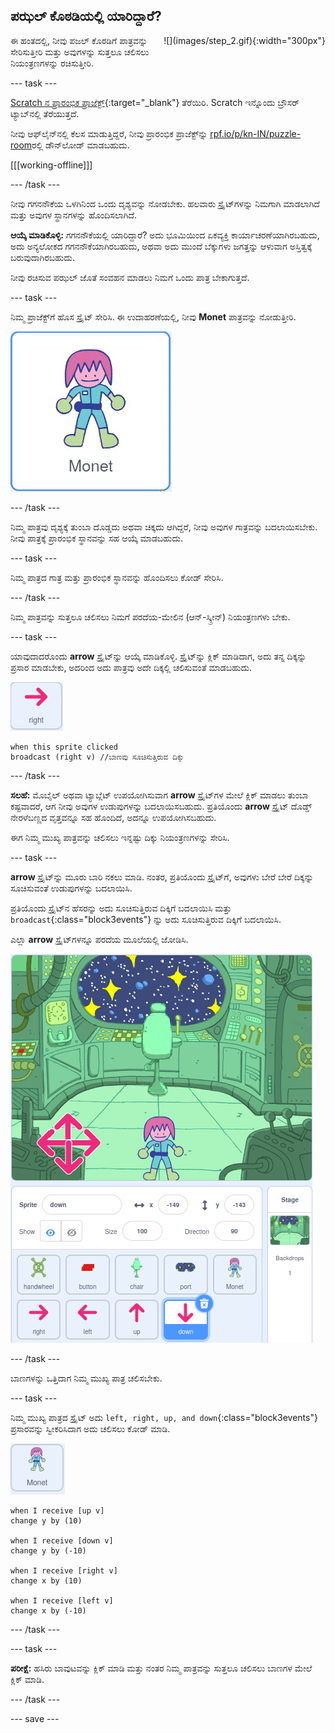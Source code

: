 ## ಪಝಲ್‌ ಕೊಠಡಿಯಲ್ಲಿ ಯಾರಿದ್ದಾರೆ?

<div style="display: flex; flex-wrap: wrap">
<div style="flex-basis: 200px; flex-grow: 1; margin-right: 15px;">
ಈ ಹಂತದಲ್ಲಿ, ನೀವು ಪಜಲ್ ಕೊಠಡಿಗೆ ಪಾತ್ರವನ್ನು ಸೇರಿಸುತ್ತೀರಿ ಮತ್ತು ಅವುಗಳನ್ನು ಸುತ್ತಲೂ ಚಲಿಸಲು ನಿಯಂತ್ರಣಗಳನ್ನು ರಚಿಸುತ್ತೀರಿ.
</div>
<div>
![](images/step_2.gif){:width="300px"}
</div>
</div>

--- task ---

[ Scratch ನ ಪ್ರಾರಂಭಿಕ ಪ್ರಾಜೆಕ್ಟ್](https://scratch.mit.edu/projects/531567946/editor/){:target="_blank"} ತೆರೆಯಿರಿ. Scratch ಇನ್ನೊಂದು ಬ್ರೌಸರ್ ಟ್ಯಾಬ್‌ನಲ್ಲಿ ತೆರೆಯುತ್ತದೆ.

ನೀವು ಆಫ್‌ಲೈನ್‌ನಲ್ಲಿ ಕೆಲಸ ಮಾಡುತ್ತಿದ್ದರೆ, ನೀವು ಪ್ರಾರಂಭಿಕ ಪ್ರಾಜೆಕ್ಟ್‌ನ್ನು [rpf.io/p/kn-IN/puzzle-room](https://rpf.io/p/kn-IN/puzzle-room)ರಲ್ಲಿ ಡೌನ್‌ಲೋಡ್ ಮಾಡಬಹುದು.

[[[working-offline]]]

--- /task ---

ನೀವು ಗಗನನೌಕೆಯ ಒಳಗಿನಿಂದ ಒಂದು ದೃಶ್ಯವನ್ನು ನೋಡಬೇಕು. ಹಲವಾರು ಸ್ಪ್ರೈಟ್‌ಗಳನ್ನು ನಿಮಗಾಗಿ ಮಾಡಲಾಗಿದೆ ಮತ್ತು ಅವುಗಳ ಸ್ಥಾನಗಳನ್ನು ಹೊಂದಿಸಲಾಗಿದೆ.

**ಆಯ್ಕೆ ಮಾಡಿಕೊಳ್ಳಿ:** ಗಗನನೌಕೆಯಲ್ಲಿ ಯಾರಿದ್ದಾರೆ? ಅದು ಭೂಮಿಯಿಂದ ಏಕವ್ಯಕ್ತಿ ಕಾರ್ಯಾಚರಣೆಯಾಗಿರಬಹುದು, ಅದು ಅನ್ಯಲೋಕದ ಗಗನನೌಕೆಯಾಗಿರಬಹುದು, ಅಥವಾ ಅದು ಮುಂದೆ ಬೆಕ್ಕುಗಳು ಜಗತ್ತನ್ನು ಆಳುವಾಗ ಅಸ್ತಿತ್ವಕ್ಕೆ ಬರುವುದಾಗಿರಬಹುದು.

ನೀವು ರಚಿಸುವ ಪಝಲ್‌ ಜೊತೆ ಸಂವಹನ ಮಾಡಲು ನಿಮಗೆ ಒಂದು ಪಾತ್ರ ಬೇಕಾಗುತ್ತದೆ.

--- task ---

ನಿಮ್ಮ ಪ್ರಾಜೆಕ್ಟ್‌ಗೆ ಹೊಸ ಸ್ಪ್ರೈಟ್‌ ಸೇರಿಸಿ. ಈ ಉದಾಹರಣೆಯಲ್ಲಿ, ನೀವು **Monet** ಪಾತ್ರವನ್ನು ನೋಡುತ್ತೀರಿ.

![Scratch ನಿಂದ Mone ಸ್ಪ್ರೈಟ್‌ನ ಅನಿಮೇಟೆಡ್‌ ಜಿಐಎಫ್.](images/monet.gif)

--- /task ---

ನಿಮ್ಮ ಪಾತ್ರವು ದೃಶ್ಯಕ್ಕೆ ತುಂಬಾ ದೊಡ್ಡದು ಅಥವಾ ಚಿಕ್ಕದು ಆಗಿದ್ದರೆ, ನೀವು ಅವುಗಳ ಗಾತ್ರವನ್ನು ಬದಲಾಯಿಸಬೇಕು. ನೀವು ಪಾತ್ರಕ್ಕೆ ಪ್ರಾರಂಭಿಕ ಸ್ಥಾನವನ್ನು ಸಹ ಆಯ್ಕೆ ಮಾಡಬಹುದು.

--- task ---

ನಿಮ್ಮ ಪಾತ್ರದ ಗಾತ್ರ ಮತ್ತು ಪ್ರಾರಂಭಿಕ ಸ್ಥಾನವನ್ನು ಹೊಂದಿಸಲು ಕೋಡ್‌ ಸೇರಿಸಿ.

--- /task ---

ನಿಮ್ಮ ಪಾತ್ರವನ್ನು ಸುತ್ತಲೂ ಚಲಿಸಲು ನಿಮಗೆ ಪರದೆಯ-ಮೇಲಿನ (ಆನ್‌-ಸ್ಕ್ರೀನ್) ನಿಯಂತ್ರಣಗಳು ಬೇಕು.

--- task ---

ಯಾವುದಾದರೊಂದು **arrow** ಸ್ಪ್ರೈಟ್‌ನ್ನು ಆಯ್ಕೆ ಮಾಡಿಕೊಳ್ಳಿ. ಸ್ಪ್ರೈಟ್‌ನ್ನು ಕ್ಲಿಕ್‌ ಮಾಡಿದಾಗ, ಅದು ತನ್ನ ದಿಕ್ಕನ್ನು ಪ್ರಸಾರ ಮಾಡಬೇಕು, ಅದರಿಂದ ಅದು ಪಾತ್ರವು ಅದೇ ದಿಕ್ಕಲ್ಲಿ ಚಲಿಸುವಂತೆ ಮಾಡಬಹುದು.

![ಬಾಣದ ಸ್ಪ್ರೈಟ್.](images/arrow-sprite.png)

```blocks3
when this sprite clicked
broadcast (right v) //ಬಾಣವು ಸೂಚಿಸುತ್ತಿರುವ ದಿಕ್ಕು
```

--- /task ---

**ಸಲಹೆ:** ಮೊಬೈಲ್‌ ಅಥವಾ ಟ್ಯಾಬ್ಲೆಟ್‌ ಉಪಯೋಗಿಸುವಾಗ **arrow** ಸ್ಪ್ರೈಟ್‌ಗಳ ಮೇಲೆ ಕ್ಲಿಕ್‌ ಮಾಡಲು ತುಂಬಾ ಕಷ್ಟವಾದರೆ, ಆಗ ನೀವು ಅವುಗಳ ಉಡುಪುಗಳನ್ನು ಬದಲಾಯಿಸಬಹುದು. ಪ್ರತಿಯೊಂದು **arrow** ಸ್ಪ್ರೈಟ್‌ ದೊಡ್ಡ್‌ ನೇರಳೆಬಣ್ಣದ ವೃತ್ತವನ್ನೂ ಸಹ ಹೊಂದಿದೆ, ಅದನ್ನೂ ಉಪಯೋಗಿಸಬಹುದು.

ಈಗ ನಿಮ್ಮ ಮುಖ್ಯ ಪಾತ್ರವನ್ನು ಚಲಿಸಲು ಇನ್ನಷ್ಟು ದಿಕ್ಕು ನಿಯಂತ್ರಣಗಳನ್ನು ಸೇರಿಸಿ.

--- task ---

**arrow** ಸ್ಪ್ರೈಟ್‌ನ್ನು ಮೂರು ಬಾರಿ ನಕಲು ಮಾಡಿ. ನಂತರ, ಪ್ರತಿಯೊಂದು ಸ್ಪ್ರೈಟ್‌ಗೆ, ಅವುಗಳು ಬೇರೆ ಬೇರೆ ದಿಕ್ಕನ್ನು ಸೂಚಿಸುವಂತೆ ಉಡುಪುಗಳನ್ನು ಬದಲಾಯಿಸಿ.

ಪ್ರತಿಯೊಂದು ಸ್ಪ್ರೈಟ್‌ನ ಹೆಸರನ್ನು ಅದು ಸೂಚಿಸುತ್ತಿರುವ ದಿಕ್ಕಿಗೆ ಬದಲಾಯಿಸಿ ಮತ್ತು `broadcast`{:class="block3events"} ನ್ನು ಅದು ಸೂಚಿಸುತ್ತಿರುವ ದಿಕ್ಕಿಗೆ ಬದಲಾಯಿಸಿ.

ಎಲ್ಲಾ **arrow** ಸ್ಪ್ರೈಟ್‌ಗಳನ್ನೂ ಪರದೆಯ ಮೂಲೆಯಲ್ಲಿ ಜೋಡಿಸಿ.

![ಕೆಳ ಎಡ-ಮೂಲೆಯಲ್ಲಿ, ದಿಕ್ಸೂಚಿ ದಿಕ್ಕುಗಳನ್ನು ಸೂಚಿಸುತ್ತಿರುವ ಬಾಣಗಳೊಂದಿಗೆ ಬಾಹ್ಯಾಕಾಶದ ದೃಶ್ಯ.](images/arrows.png)

--- /task ---

ಬಾಣಗಳನ್ನು ಒತ್ತಿದಾಗ ನಿಮ್ಮ ಮುಖ್ಯ ಪಾತ್ರ ಚಲಿಸಬೇಕು.

--- task ---

ನಿಮ್ಮ ಮುಖ್ಯ ಪಾತ್ರದ ಸ್ಪ್ರೈಟ್‌ ಅದು `left, right, up, and down`{:class="block3events"} ಪ್ರಸಾರವನ್ನು ಸ್ವೀಕರಿಸಿದಾಗ ಅದು ಚಲಿಸಲು ಕೋಡ್‌ ಮಾಡಿ.

![Monet ಸ್ಪ್ರೈಟ್.](images/monet-sprite.png)

```blocks3
when I receive [up v]
change y by (10)

when I receive [down v]
change y by (-10)

when I receive [right v]
change x by (10)

when I receive [left v]
change x by (-10)
```

--- /task ---

--- task ---

**ಪರೀಕ್ಷೆ:** ಹಸಿರು ಬಾವುಟವನ್ನು ಕ್ಲಿಕ್‌ ಮಾಡಿ ಮತ್ತು ನಂತರ ನಿಮ್ಮ ಪಾತ್ರವನ್ನು ಸುತ್ತಲೂ ಚಲಿಸಲು ಬಾಣಗಳ ಮೇಲೆ ಕ್ಲಿಕ್‌ ಮಾಡಿ.

--- /task ---


--- save ---
